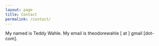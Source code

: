 ```yaml
---
layout: page
title: Contact
permalink: /contact/
---
```


My named is Teddy Wahle.
My email is theodorewahle [ at ] gmail [dot-com].
